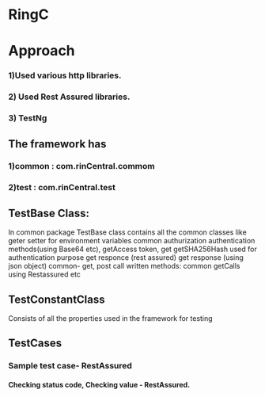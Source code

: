 # RingC


# Approach

### 1)Used various http libraries.
### 2) Used Rest Assured libraries.
### 3) TestNg

## The framework has
### 1)common : com.rinCentral.commom
### 2)test   : com.rinCentral.test

## TestBase Class:
In common package TestBase class contains all the common classes
like geter setter for environment variables
common authurization authentication methods(using Base64 etc), getAccess token, get getSHA256Hash used for authentication purpose
get responce (rest assured)
get response (using json object)
common- get, post call
written methods: common getCalls using Restassured etc

## TestConstantClass
Consists of all the properties used in the framework for testing

## TestCases
### Sample test case- RestAssured
#### Checking status code, Checking value - RestAssured.
